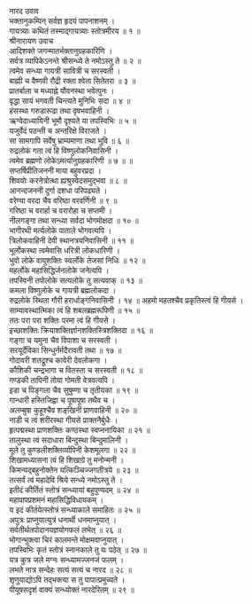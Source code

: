 नारद उवाव  
भक्तानुकम्पिन् सर्वज्ञ हृदयं पापनाशनम् ।  
गायत्र्याः कथितं तस्माद्‌गायत्र्याः स्तोत्रमीरय ॥ १ ॥  
श्रीनारायण उवाच  
आदिशक्ते जगन्मातर्भक्तानुग्रहकारिणि ।  
सर्वत्र व्यापिकेऽनन्ते श्रीसन्ध्ये ते नमोऽस्तु ते ॥ २ ॥  
त्वमेव सन्ध्या गायत्री सावित्री च सरस्वती ।  
बाह्मी च वैष्णवी रौद्री रक्ता श्वेता सितेतरा ॥ ३ ॥  
प्रातर्बाला च मध्याह्ने यौवनस्था भवेत्पुनः ।  
वृद्धा सायं भगवती चिन्त्यते मुनिभिः सदा ॥ ४ ॥  
हंसस्था गरुडारूढा तथा वृषभवाहिनी ।  
ऋग्वेदाध्यायिनी भूमौ दृश्यते या तपस्विभिः ॥ ५ ॥  
यजुर्वेदं पठन्ती च अन्तरिक्षे विराजते ।  
सा सामगापि सर्वेषु भ्राम्यमाणा तथा भुवि ॥ ६ ॥  
रुद्रलोकं गता त्वं हि विष्णुलोकनिवासिनी ।  
त्वमेव ब्रह्मणो लोकेऽमर्त्यानुग्रहकारिणी ॥ ७ ॥ ॥  
सप्तर्षिप्रीतिजननी माया बहुवरप्रदा ।  
शिवयोः करनेत्रोत्था ह्यश्रुस्वेदसमुद्‍भवा ॥ ८ ॥  
आनन्दजननी दुर्गा दशधा परिपढ्यते ।  
वरेण्या वरदा चैव वरिष्ठा वरवर्णिनी ॥ ९ ॥  
गरिष्ठा च वरार्हा च वरारोहा च सप्तमी ।  
नीलगङ्‌गा तथा सन्ध्या सर्वदा भोगमोक्षदा ॥ १० ॥  
भागीरथी मर्त्यलोके पाताले भोगवत्यपि ।  
त्रिलोकवाहिनी देवी स्थानत्रयनिवासिनी ॥ ११ ॥  
भूर्लोकस्था त्वमेवासि धरित्री लोकधारिणी ।  
भुवो लोके वायुशक्तिः स्वर्लोके तेजसां निधिः ॥ १२ ॥  
महर्लोके महासिद्धिर्जनलोके जनेत्यपि ।  
तपस्विनी तपोलोके सत्यलोके तु सत्यवाक् ॥ १३ ॥  
कमला विष्णुलोके च गायत्री ब्रह्मलोकदा ।  
रुद्रलोके स्थिता गौरी हरार्धाङ्‌गनिवासिनी । १४ ॥
अहमो महतश्चैव प्रकृतिस्त्वं हि गीयसे ।  
साम्यावस्थात्मिका त्वं हि शबलब्रह्मरूपिणी ॥ १५ ॥  
ततः परा परा शक्तिः परमा त्वं हि गीयसे ।  
इच्छाशक्तिः क्रियाशक्तिर्ज्ञानशक्तिस्त्रिशक्तिदा ॥ १६ ॥  
गङ्‌गा च यमुना चैव विपाशा च सरस्वती ।  
सरयूर्देविका सिन्धुर्नर्मदैरावती तथा ॥ १७ ॥  
गोदावरी शतद्रूश्च कावेरी देवलोकगा ।  
कौशिकी चन्द्रभागा च वितस्ता च सरस्वती ॥ १८ ॥  
गण्डकी तापिनी तोया गोमती वेत्रवत्यपि ।  
इडा च पिङ्‌गला चैव सुषुम्णा च तृतीयका ॥ १९ ॥  
गान्धारी हस्तिजिह्वा च पूषापूषा तथैव च ।  
अलम्बुषा कुहूश्चैव शङ्‌खिनी प्राणवाहिनी ॥ २० ॥  
नाडी च त्वं शरीरस्था गीयसे प्राक्तनैर्बुधैः ।  
हृत्पद्मस्था प्राणशक्तिः कण्ठस्था स्वप्ननायिका ॥ २१ ॥  
तालुस्था त्वं सदाधारा बिन्दुस्था बिन्दुमालिनी ।  
मूले तु कुण्डलीशक्तिर्व्यापिनी केशमूलगा ॥ २२ ॥  
शिखामध्यासना त्वं हि शिखाग्रे तु मनोन्मनी ।  
किमन्यद्‌बहुनोक्तेन यत्किञ्चिज्जगतीत्रये ॥ २३ ॥  
तत्सर्वं त्वं महादेवि श्रिये सन्ध्ये नमोऽस्तु ते ।  
इतीदं कीर्तितं स्तोत्रं सन्ध्यायां बहुपुण्यदम् ॥ २४ ॥  
महापापप्रशमनं महासिद्धिविधायकम् ।  
य इदं कीर्तयेत्स्तोत्रं सन्ध्याकाले समाहितः ॥ २५ ॥  
अपुत्रः प्राप्नुयात्युत्रं धनार्थी धनमाप्नुयात् ।  
सर्वतीर्थतपोदानयज्ञयोगफलं लभेत् ॥ २६ ॥  
भोगान्भुक्त्वा चिरं कालमन्ते मोक्षमवाप्नुयात् ।  
तपस्विभिः कृतं स्तोत्रं स्नानकाले तु यः पठेत् ॥ २७ ॥  
यत्र कुत्र जले मग्नः सन्ध्यामज्जनजं फलम् ।  
लभते नात्र सन्देहः सत्यं सत्यं च नारद ॥ २८ ॥  
शृणुयाद्योऽपि तद्‍भक्त्या स तु पापात्प्रमुच्यते ।  
पीयूषसदृशं वाक्यं सन्ध्योक्तं नारदेरितम् ॥ २९ ॥
